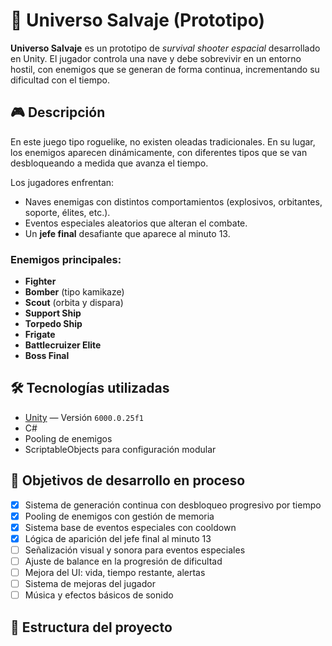 # 🌌 Universo Salvaje (Prototipo)

**Universo Salvaje** es un prototipo de *survival shooter espacial* desarrollado en Unity. El jugador controla una nave y debe sobrevivir en un entorno hostil, con enemigos que se generan de forma continua, incrementando su dificultad con el tiempo.

## 🎮 Descripción

En este juego tipo roguelike, no existen oleadas tradicionales. En su lugar, los enemigos aparecen dinámicamente, con diferentes tipos que se van desbloqueando a medida que avanza el tiempo. 

Los jugadores enfrentan:

- Naves enemigas con distintos comportamientos (explosivos, orbitantes, soporte, élites, etc.).
- Eventos especiales aleatorios que alteran el combate.
- Un **jefe final** desafiante que aparece al minuto 13.

### Enemigos principales:

- **Fighter**
- **Bomber** (tipo kamikaze)
- **Scout** (orbita y dispara)
- **Support Ship**
- **Torpedo Ship**
- **Frigate**
- **Battlecruizer Elite**
- **Boss Final**

## 🛠️ Tecnologías utilizadas

- [Unity](https://unity.com/) — Versión `6000.0.25f1`
- C#
- Pooling de enemigos
- ScriptableObjects para configuración modular

## 🎯 Objetivos de desarrollo en proceso

- [x] Sistema de generación continua con desbloqueo progresivo por tiempo
- [x] Pooling de enemigos con gestión de memoria
- [x] Sistema base de eventos especiales con cooldown
- [x] Lógica de aparición del jefe final al minuto 13
- [ ] Señalización visual y sonora para eventos especiales
- [ ] Ajuste de balance en la progresión de dificultad
- [ ] Mejora del UI: vida, tiempo restante, alertas
- [ ] Sistema de mejoras del jugador
- [ ] Música y efectos básicos de sonido

## 📁 Estructura del proyecto

